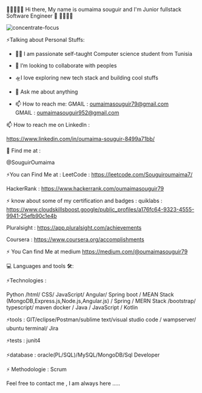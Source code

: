  👋👋👋👋👋 Hi there, My name is oumaima souguir and I'm Junior fullstack Software Engineer  👋 👋👋👋👋    
 
 
 ![concentrate-focus](https://user-images.githubusercontent.com/81293137/196886229-8cb169cd-45d6-41a6-81eb-0fa8d941a4fe.gif)

⚡️Talking about Personal Stuffs:

- 👩‍💻 I am passionate self-taught Computer science student from Tunisia
- 👯 I’m looking to collaborate with peoples
- 🛸I love exploring new tech stack and building cool stuffs
- 💬 Ask me about anything

- 📫 How to reach me:
  GMAIL : oumaimasouguir79@gmail.com  
  GMAIL : oumaimasouguir952@gmail.com  
  
 📫 How to reach me on LinkedIn : 
 
 https://www.linkedin.com/in/oumaima-souguir-8499a71bb/
 
 🙌 Find me at :

  @SouguirOumaima
  
   ⚡️You can Find Me at : 
   LeetCode :
   https://leetcode.com/Souguiroumaima7/
   
   HackerRank : 
   https://www.hackerrank.com/oumaimasouguir79
    
 ⚡️ know about some of my certification and badges : 
  quiklabs :
  https://www.cloudskillsboost.google/public_profiles/a176fc64-9323-4555-9941-25efb90c1e4b
  
  Pluralsight :
  https://app.pluralsight.com/achievements 
  
  Coursera : 
  https://www.coursera.org/accomplishments
  
 ⚡️ You Can find Me at medium 
 https://medium.com/@oumaimasouguir79
 
 
 💻 Languages and tools 🛠️:
 
⚡️Technologies :

Python /html/ CSS/ JavaScript/ Angular/ Spring
boot  / MEAN Stack (MongoDB,Express.js,Node.js,Angular.js) / Spring / MERN Stack 
/bootstrap/ typescript/ maven
docker / Java / JavaScript / Kotlin

⚡️tools :
GIT/eclipse/Postman/sublime text/visual studio
code / wampserver/ ubuntu terminal/ Jira

⚡️tests : junit4 

⚡️database : 
oracle(PL/SQL)/MySQL/MongoDB/Sql Developer

⚡️ Methodologie : Scrum    
         

 
Feel free to contact me , I am always here .....

